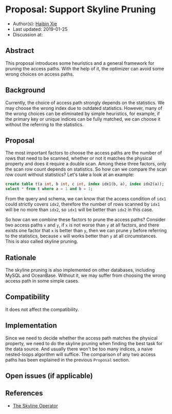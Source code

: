 # Proposal: Support Skyline Pruning

- Author(s):     [Haibin Xie](https://github.com/lamxTyler)
- Last updated:  2019-01-25
- Discussion at:

## Abstract

This proposal introduces some heuristics and a general framework for pruning the access paths. With the help of it, the optimizer can avoid some wrong choices on access paths.

## Background

Currently, the choice of access path strongly depends on the statistics. We may choose the wrong index due to outdated statistics. However, many of the wrong choices can be eliminated by simple heuristics, for example, if the primary key or unique indices can be fully matched, we can choose it without the referring to the statistics.

## Proposal

The most important factors to choose the access paths are the number of rows that need to be scanned, whether or not it matches the physical property and does it require a double scan. Among these three factors, only the scan row count depends on statistics. So how can we compare the scan row count without statistics? Let's take a look at an example:

```sql
create table t(a int, b int, c int, index idx1(b, a), index idx2(a));
select * from t where a = 1 and b = 1;
```

From the query and schema, we can know that the access condition of  `idx1` could strictly covers `idx2`, therefore the number of rows scanned by `idx1` will be no more than `idx2`,  so `idx1` will be better than `idx2`  in this case.

So how can we combine these factors to prune the access paths? Consider two access paths `x` and `y`, if `x` is not worse than `y` at all factors, and there exists one factor that `x` is better than `y`, then we can prune `y` before referring to the statistics, because `x` will works better than `y` at all circumstances. This is also called skyline pruning.

## Rationale

The skyline pruning is also implemented on other databases, including MySQL and OceanBase.  Without it, we may suffer from choosing the wrong access path in some simple cases.

## Compatibility

It does not affect the compatibility.

## Implementation

Since we need to decide whether the access path matches the physical property, we need to do the skyline pruning when finding the best task for the data source. And usually there won't be too many indices, a naive nested-loops algorithm will suffice. The comparison of any two access paths has been explained in the previous `Proposal` section.

## Open issues (if applicable)

## References

- [The Skyline Operator](http://skylineresearch.in/skylineintro/The_Skyline_Operator.pdf)
